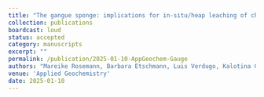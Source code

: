 ```yaml
---
title: "The gangue sponge: implications for in-situ/heap leaching of chalcopyrite"
collection: publications
boardcast: loud
status: accepted
category: manuscripts
excerpt: ""
permalink: /publication/2025-01-10-AppGeochem-Gauge
authors: "Mareike Rosemann, Barbara Etschmann, Luis Verdugo, Kalotina Geraki, Nick D. Owen, Nicolas Meisser, <strong>Bin Hu</strong>, Luke Vollert, John O’Callaghan, Joël Brugger"
venue: 'Applied Geochemistry'
date: 2025-01-10
---
```

